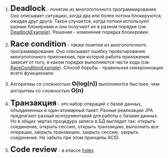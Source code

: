 1. <font size="5">**Deadlock**</font>  - понятие из многопоточного программирования. Оно описывает ситуацию, когда два или
   более потока блокируются, ожидая друг друга. Такое случается, когда потоки используют разные
   блокировки и они получают их в разном порядке (см. [DeadlockExample](https://github.com/sergAleshchenko/code_review/blob/master/src/main/java/org/example/DeadlockExample.java)). Решение - изменение порядка блокировки.

2. <font size="5">**Race condition**</font> - также понятие из многопоточного программирования. Оно описывает ошибку 
   проектирования многопоточного приложения, при которой работа приложения зависит от того, 
   в каком порядке выполняются части кода (см. [RaceConditionExample](https://github.com/sergAleshchenko/code_review/blob/master/src/main/java/org/example/RaceConditionExample.java)). Способ борьбы - правильная синхронизация
   всего функционала.

3. Алгоритмы со сложностью <font size="4">**O(log(n))**</font> выполняются быстрее, чем алгоритмы со сложностью <font size="4">**O(n)**</font>

4. <font size="5">**Транзакция**</font> - это набор операций с базой данных, объединенных в один атомарный пакет. Разные реализации JPA
   предлагают разный иснтрументарий для работы с базами данных. Но в общих чертах процедура записи в БД выглядит
   так: открыть соединение, открыть сессию, открыть транзакцию, выполнить все операции, закрыть транзакцию, закрыть
   сессию, закрыть соединение. Не забыть при этом принципы ACID.

5. <font size="5">**Code review**</font> - в классе [Index](https://github.com/sergAleshchenko/code_review/blob/master/src/main/java/org/example/Index.java)